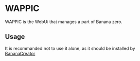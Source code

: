 # WAPPIC

WAPPIC is the WebUi that manages a part of Banana zero.


## Usage

It is recommanded not to use it alone, as it should be installed by [BananaCreator](https://github.com/Azkali/BananaCreator)
